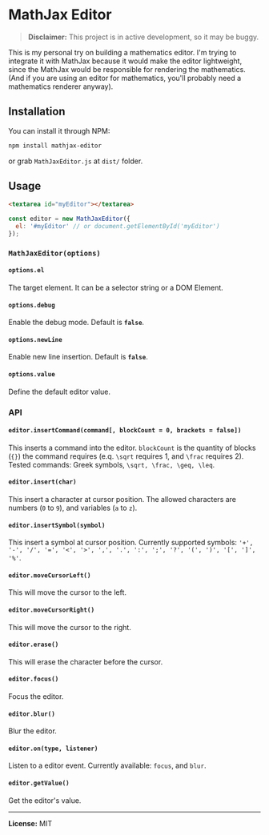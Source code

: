 # MathJax Editor

> **Disclaimer:** This project is in active development, so it may be buggy.

This is my personal try on building a mathematics editor. I'm trying to integrate it with MathJax because it would make the editor lightweight, since the MathJax would be responsible for rendering the mathematics. (And if you are using an editor for mathematics, you'll probably need a mathematics renderer anyway).

## Installation

You can install it through NPM:

``` bash
npm install mathjax-editor
```

or grab `MathJaxEditor.js` at `dist/` folder.

## Usage

``` html
<textarea id="myEditor"></textarea>
```

``` javascript
const editor = new MathJaxEditor({
  el: '#myEditor' // or document.getElementById('myEditor')
});
```

### `MathJaxEditor(options)`

#### `options.el`

The target element. It can be a selector string or a DOM Element.

#### `options.debug`

Enable the debug mode. Default is **`false`**.

#### `options.newLine`

Enable new line insertion. Default is **`false`**.

#### `options.value`

Define the default editor value.

### API

#### `editor.insertCommand(command[, blockCount = 0, brackets = false])`

This inserts a command into the editor. `blockCount` is the quantity of blocks (`{}`) the command requires (e.q. `\sqrt` requires 1, and `\frac` requires 2). Tested commands: Greek symbols, `\sqrt, \frac, \geq, \leq`.

#### `editor.insert(char)`

This insert a character at cursor position. The allowed characters are numbers (`0` to `9`), and variables (`a` to `z`).

#### `editor.insertSymbol(symbol)`

This insert a symbol at cursor position. Currently supported symbols:  `'+', '-', '/', '=', '<', '>', ',', '.', ':', ';', '?', '(', ')', '[', ']', '%'`.

#### `editor.moveCursorLeft()`

This will move the cursor to the left.

#### `editor.moveCursorRight()`

This will move the cursor to the right.

#### `editor.erase()`

This will erase the character before the cursor.

#### `editor.focus()`

Focus the editor.

#### `editor.blur()`

Blur the editor.

#### `editor.on(type, listener)`

Listen to a editor event. Currently available: `focus`, and `blur`.

#### `editor.getValue()`

Get the editor's value.

---

**License:** MIT